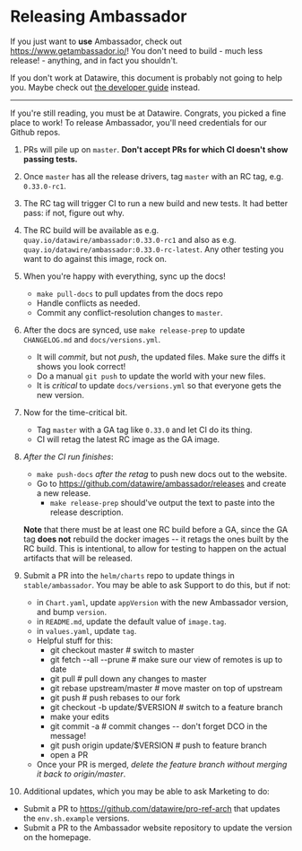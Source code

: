Releasing Ambassador
====================

If you just want to **use** Ambassador, check out https://www.getambassador.io/! You don't need to build - much less release! - anything, and in fact you shouldn't.

If you don't work at Datawire, this document is probably not going to help you. Maybe check out [the developer guide](BUILDING.md) instead.

----

If you're still reading, you must be at Datawire. Congrats, you picked a fine place to work! To release Ambassador, you'll need credentials for our Github repos.

1. PRs will pile up on `master`. **Don't accept PRs for which CI doesn't show passing tests.**

2. Once `master` has all the release drivers, tag `master` with an RC tag, e.g. `0.33.0-rc1`.

3. The RC tag will trigger CI to run a new build and new tests. It had better pass: if not, figure out why.

4. The RC build will be available as e.g. `quay.io/datawire/ambassador:0.33.0-rc1` and also as e.g. `quay.io/datawire/ambassador:0.33.0-rc-latest`. Any other testing you want to do against this image, rock on.

5. When you're happy with everything, sync up the docs!
   - `make pull-docs` to pull updates from the docs repo
   - Handle conflicts as needed.
   - Commit any conflict-resolution changes to `master`.

6. After the docs are synced, use `make release-prep` to update `CHANGELOG.md` and `docs/versions.yml`.
   - It will _commit_, but not _push_, the updated files. Make sure the diffs it shows you look correct!
   - Do a manual `git push` to update the world with your new files.
   - It is *critical* to update `docs/versions.yml` so that everyone gets the new version.

7. Now for the time-critical bit.
   - Tag `master` with a GA tag like `0.33.0` and let CI do its thing.
   - CI will retag the latest RC image as the GA image.

8. _After the CI run finishes_:
   - `make push-docs` _after the retag_ to push new docs out to the website.
   - Go to https://github.com/datawire/ambassador/releases and create a new release.
      - `make release-prep` should've output the text to paste into the release description.

   **Note** that there must be at least one RC build before a GA, since the GA tag **does not** rebuild the docker images -- it retags the ones built by the RC build. This is intentional, to allow for testing to happen on the actual artifacts that will be released.

9. Submit a PR into the `helm/charts` repo to update things in `stable/ambassador`. You may be able to ask Support to do this, but if not:
   - in `Chart.yaml`, update `appVersion` with the new Ambassador version, and bump `version`.
   - in `README.md`, update the default value of `image.tag`.
   - in `values.yaml`, update `tag`.
   - Helpful stuff for this:
      - git checkout master               # switch to master
      - git fetch --all --prune           # make sure our view of remotes is up to date
      - git pull                          # pull down any changes to master
      - git rebase upstream/master        # move master on top of upstream
      - git push                          # push rebases to our fork
      - git checkout -b update/$VERSION   # switch to a feature branch
      - make your edits
      - git commit -a                     # commit changes -- don't forget DCO in the message!
      - git push origin update/$VERSION   # push to feature branch
      - open a PR
    - Once your PR is merged, _delete the feature branch without merging it back to origin/master_.

10. Additional updates, which you may be able to ask Marketing to do:
   - Submit a PR to https://github.com/datawire/pro-ref-arch that updates the `env.sh.example` versions.
   - Submit a PR to the Ambassador website repository to update the version on the homepage.
